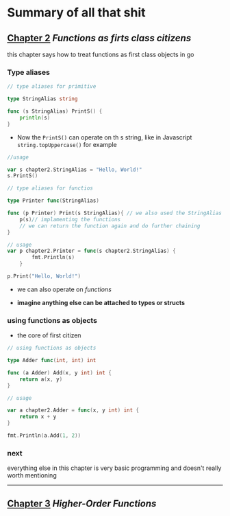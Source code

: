 # **Summary of all that shit**

## [Chapter 2]() _Functions as firts class citizens_

this chapter says how to treat functions as first class objects in go

### Type aliases

```go
// type aliases for primitive

type StringAlias string

func (s StringAlias) PrintS() {
	println(s)
}
```

- Now the `PrintS()` can operate on th s string, like in Javascript `string.topUppercase()` for example

```go
//usage

var s chapter2.StringAlias = "Hello, World!"
s.PrintS()
```

```go
// type aliases for functios

type Printer func(StringAlias)

func (p Printer) Print(s StringAlias){ // we also used the StringAlias
	p(s)// implamenting the functions
    // we can return the function again and do further chaining
}
```

```go
// usage
var p chapter2.Printer = func(s chapter2.StringAlias) {
		fmt.Println(s)
	}

p.Print("Hello, World!")
```

- we can also operate on _functions_

- **imagine anything else can be attached to types or structs**

### using functions as objects

- the core of first citizen

```go
// using functions as objects

type Adder func(int, int) int

func (a Adder) Add(x, y int) int {
	return a(x, y)
}

```

```go
// usage

var a chapter2.Adder = func(x, y int) int {
	return x + y
}

fmt.Println(a.Add(1, 2))
```

### next

everything else in this chapter is very basic programming and doesn't really worth mentioning

---

## [Chapter 3]() _Higher-Order Functions_
